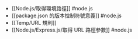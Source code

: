 - [[Node.js/取得環境路徑]]  #node.js
- [[package.json 的版本控制符號意義]] #node.js
- [[Temp/URL 規則]]
- [[Node.js/Express.js/取得 URL 路徑參數]] #node.js